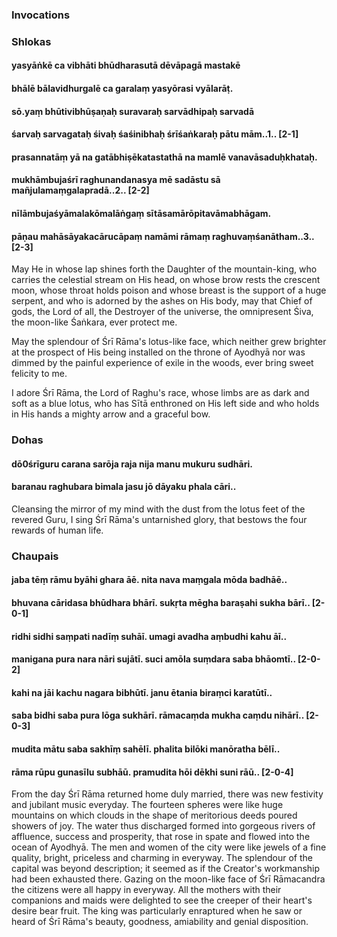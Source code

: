 ### Invocations

### Shlokas

#### yasyāṅkē ca vibhāti bhūdharasutā dēvāpagā mastakē
#### bhālē bālavidhurgalē ca garalaṃ yasyōrasi vyālarāṭ.
#### sō.yaṃ bhūtivibhūṣaṇaḥ suravaraḥ sarvādhipaḥ sarvadā
#### śarvaḥ sarvagataḥ śivaḥ śaśinibhaḥ śrīśaṅkaraḥ pātu mām..1.. [2-1]
#### prasannatāṃ yā na gatābhiṣēkatastathā na mamlē vanavāsaduḥkhataḥ.
#### mukhāmbujaśrī raghunandanasya mē sadāstu sā mañjulamaṃgalapradā..2.. [2-2]
#### nīlāmbujaśyāmalakōmalāṅgaṃ sītāsamārōpitavāmabhāgam.
#### pāṇau mahāsāyakacārucāpaṃ namāmi rāmaṃ raghuvaṃśanātham..3.. [2-3]

May He in whose lap shines forth the Daughter of the mountain-king, who carries the celestial stream on His head, on whose brow rests the crescent moon, whose throat holds poison and whose breast is the support of a huge serpent, and who is adorned by the ashes on His body, may that Chief of gods, the Lord of all, the Destroyer of the universe, the omnipresent Śiva, the moon-like Śaṅkara, ever protect me.

May the splendour of Śrī Rāma's lotus-like face, which neither grew brighter at the prospect of His being installed on the throne of Ayodhyā nor was dimmed by the painful experience of exile in the woods, ever bring sweet felicity to me.

I adore Śrī Rāma, the Lord of Raghu's race, whose limbs are as dark and soft as a blue lotus, who has Sītā enthroned on His left side and who holds in His hands a mighty arrow and a graceful bow.

### Dohas

#### dō0śrīguru carana sarōja raja nija manu mukuru sudhāri.
#### baranau raghubara bimala jasu jō dāyaku phala cāri..

Cleansing the mirror of my mind with the dust from the lotus feet of the revered Guru, I sing Śrī Rāma's untarnished glory, that bestows the four rewards of human life.

### Chaupais

#### jaba tēṃ rāmu byāhi ghara āē. nita nava maṃgala mōda badhāē..
#### bhuvana cāridasa bhūdhara bhārī. sukṛta mēgha baraṣahi sukha bārī.. [2-0-1]
#### ridhi sidhi saṃpati nadīṃ suhāī. umagi avadha aṃbudhi kahu āī..
#### manigana pura nara nāri sujātī. suci amōla suṃdara saba bhāomtī.. [2-0-2]
#### kahi na jāi kachu nagara bibhūtī. janu ētania biraṃci karatūtī..
#### saba bidhi saba pura lōga sukhārī. rāmacaṃda mukha caṃdu nihārī.. [2-0-3]
#### mudita mātu saba sakhīṃ sahēlī. phalita bilōki manōratha bēlī..
#### rāma rūpu gunasīlu subhāū. pramudita hōi dēkhi suni rāū.. [2-0-4]

From the day Śrī Rāma returned home duly married, there was new festivity and jubilant music everyday. The fourteen spheres were like huge mountains on which clouds in the shape of meritorious deeds poured showers of joy. The water thus discharged formed into gorgeous rivers of affluence, success and prosperity, that rose in spate and flowed into the ocean of Ayodhyā. The men and women of the city were like jewels of a fine quality, bright, priceless and charming in everyway. The splendour of the capital was beyond description; it seemed as if the Creator's workmanship had been exhausted there. Gazing on the moon-like face of Śrī Rāmacandra the citizens were all happy in everyway. All the mothers with their companions and maids were delighted to see the creeper of their heart's desire bear fruit. The king was particularly enraptured when he saw or heard of Śrī Rāma's beauty, goodness, amiability and genial disposition.